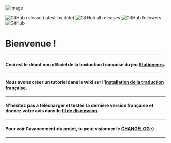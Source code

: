 ![image](https://user-images.githubusercontent.com/99115274/152868924-1e163d0d-88f8-42f3-a018-34e325d9dda6.png)

![GitHub release (latest by date)](https://img.shields.io/github/v/release/VirusGamers76/Stationeers?color=green&label=Derni%C3%A8re%20version&style=for-the-badge) ![GitHub all releases](https://img.shields.io/github/downloads/VirusGamers76/Stationeers/total?label=T%C3%A9l%C3%A9chargementS&style=for-the-badge) ![GitHub followers](https://img.shields.io/github/followers/VirusGamers76?style=for-the-badge) ![GitHub](https://img.shields.io/github/license/VirusGamers76/Stationeers?style=for-the-badge)

# Bienvenue !

-----------------------
#### Ceci est le dépot non officiel de la traduction française du jeu [Stationeers](https://store.steampowered.com/app/544550/Stationeers/).

-----------------------
#### Nous avons créer un tutoriel dans le wiki sur l'[installation de la traduction française](https://github.com/VirusGamers76/Stationeers/wiki/Installation-de-la-version-fran%C3%A7aise).

-----------------------
#### N'hésitez pas à télécharger et testée la dernière version française et donnez votre avis dans le [fil de discussion](https://github.com/VirusGamers76/Stationeers/discussions).

-----------------------
#### Pour voir l'avancement du projet, tu peut visionner le [CHANGELOG](https://github.com/VirusGamers76/Stationeers/blob/main/CHANGELOG.md) :)

-----------------------
